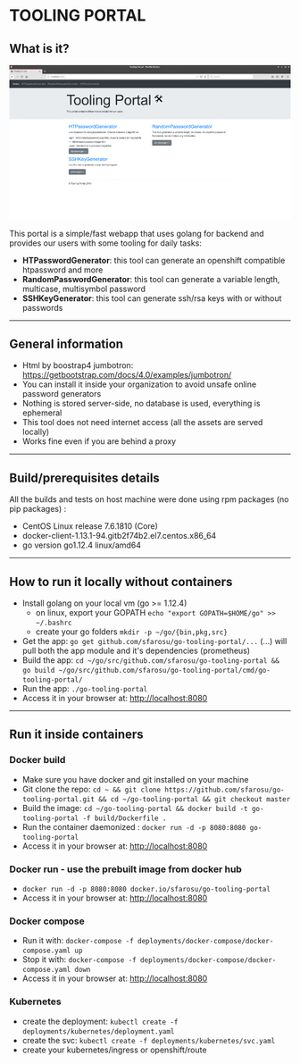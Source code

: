 # TOOLING PORTAL

## What is it?

![Dashboard](web/assets/custom/img/preview.gif "Dashboard")

This portal is a simple/fast webapp that uses golang for backend and provides our users with some tooling for daily tasks:

- **HTPasswordGenerator**: this tool can generate an openshift compatible htpassword and more
- **RandomPasswordGenerator**: this tool can generate a variable length, multicase, multisymbol password
- **SSHKeyGenerator**: this tool can generate ssh/rsa keys with or without passwords
___
## General information

- Html by boostrap4 jumbotron: https://getbootstrap.com/docs/4.0/examples/jumbotron/ 
- You can install it inside your organization to avoid unsafe online password generators
- Nothing is stored server-side, no database is used, everything is ephemeral
- This tool does not need internet access (all the assets are served locally)
- Works fine even if you are behind a proxy
___
## Build/prerequisites details

All the builds and tests on host machine were done using rpm packages (no pip packages) :

- CentOS Linux release 7.6.1810 (Core)
- docker-client-1.13.1-94.gitb2f74b2.el7.centos.x86_64
- go version go1.12.4 linux/amd64
___
## How to run it locally without containers

- Install golang on your local vm (go >= 1.12.4)
	- on linux, export your GOPATH `echo "export GOPATH=$HOME/go" >> ~/.bashrc`
	- create your go folders `mkdir -p ~/go/{bin,pkg,src}`
- Get the app: `go get github.com/sfarosu/go-tooling-portal/...`   (...) will pull both the app module and it's dependencies (prometheus)
- Build the app: `cd ~/go/src/github.com/sfarosu/go-tooling-portal && go build ~/go/src/github.com/sfarosu/go-tooling-portal/cmd/go-tooling-portal/`
- Run the app: `./go-tooling-portal`
- Access it in your browser at: [http://localhost:8080](http://localhost:8080)
___
## Run it inside containers

### Docker build

- Make sure you have docker and git installed on your machine
- Git clone the repo: `cd ~ && git clone https://github.com/sfarosu/go-tooling-portal.git && cd ~/go-tooling-portal && git checkout master`
- Build the image: `cd ~/go-tooling-portal && docker build -t go-tooling-portal -f build/Dockerfile .`
- Run the container daemonized : `docker run -d -p 8080:8080 go-tooling-portal`
- Access it in your browser at: [http://localhost:8080](http://localhost:8080)

### Docker run - use the prebuilt image from docker hub

- `docker run -d -p 8080:8080 docker.io/sfarosu/go-tooling-portal`
- Access it in your browser at: [http://localhost:8080](http://localhost:8080)

### Docker compose

- Run it with: `docker-compose -f deployments/docker-compose/docker-compose.yaml up`
- Stop it with: `docker-compose -f deployments/docker-compose/docker-compose.yaml down`
- Access it in your browser at: [http://localhost:8080](http://localhost:8080)

### Kubernetes

- create the deployment: `kubectl create -f deployments/kubernetes/deployment.yaml`
- create the svc: `kubectl create -f deployments/kubernetes/svc.yaml`
- create your kubernetes/ingress or openshift/route
